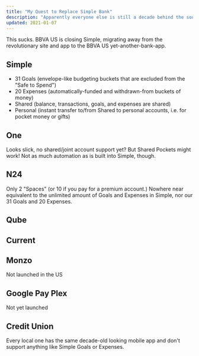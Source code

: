 ```yaml
---
title: "My Quest to Replace Simple Bank"
description: "Apparently everyone else is still a decade behind the soon-to-close neobank"
updated: 2021-01-07
---
```


This sucks. BBVA US is closing Simple, migrating away from the revolutionary site and app to the BBVA US yet-another-bank-app.

## Simple

- 31 Goals (envelope-like budgeting buckets that are excluded from the "Safe to Spend")
- 20 Expenses (automatically-funded and withdrawn-from buckets of money)
- Shared (balance, transactions, goals, and expenses are shared)
- Personal (instant transfer to/from Shared to personal accounts, i.e. for pocket money or gifts)

## One

Looks slick, no shared/joint account support yet? But Shared Pockets might work! Not as much automation as is built into Simple, though.

## N24

Only 2 "Spaces" (or 10 if you pay for a premium account.) Nowhere near equivalent to the unlimited amount of Goals and Expenses in Simple, nor our 31 Goals and 20 Expenses.

## Qube

## Current

## Monzo

Not launched in the US

## Google Pay Plex

Not yet launched

## Credit Union

Every local one has the same decade-old looking mobile app and don't support anything like Simple Goals or Expenses.
